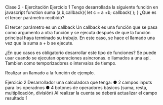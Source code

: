 Clase 2 - Ejercitación
Ejercicio 1
Tengo desarrollada la siguiente función en javascript
function suma (a,b,callback){
let c = a +b;
callback( );
}
¿Que es el tercer parámetro recibido?

El tercer parámetro es un callback
Un callback es una función que se pasa como argumento a otra función y se ejecuta después de que la función principal haya terminado su trabajo.
En este caso, se hace el llamado una vez que la suma a + b se ejecute.

¿En que casos es obligatorio desarrollar este tipo de funciones?
Se puede usar cuando se ejecutan operaciones asincronas. o llamados a una api. Tambien como temporizadores o intervalos de tiempo.

Realizar un llamado a la función de ejemplo.



Ejercicio 2
Desarrollador una calculadora que tenga:
● 2 campos inputs para los operadnos
● 4 botones de operadores básicos (suma, resta, multiplicación, división)
Al realizar la cuenta se deberá actualizar el campo resultado
1
